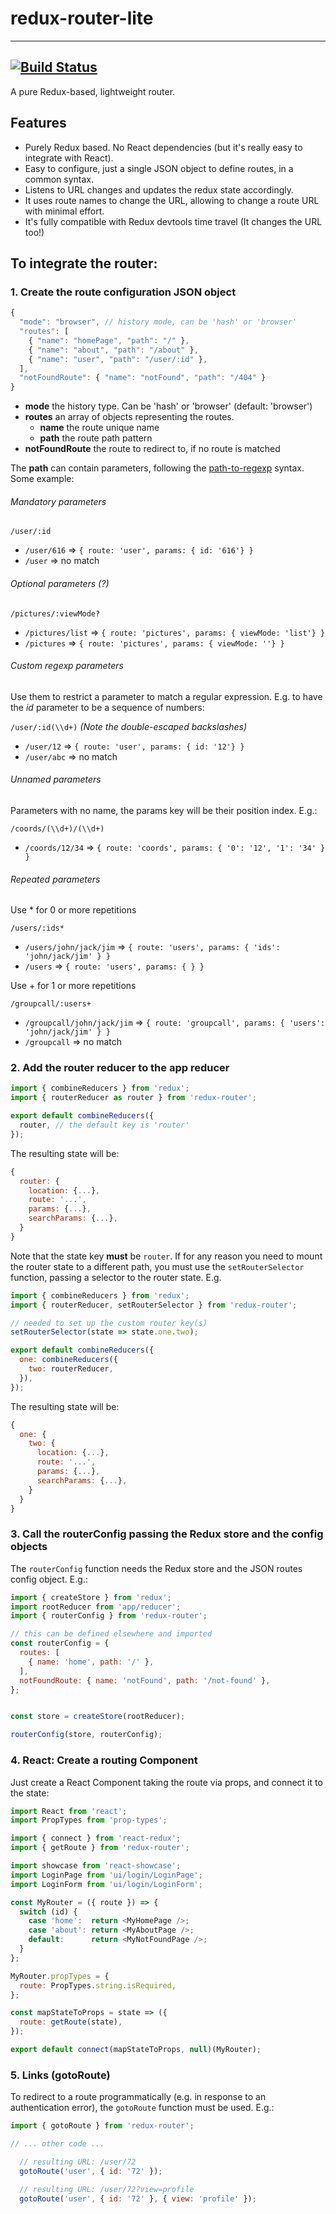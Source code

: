 # redux-router-lite
---
[![Build Status](https://travis-ci.org/alessioscalici/redux-router-lite.svg?branch=master)](https://travis-ci.org/alessioscalici/redux-router-lite)
---

A pure Redux-based, lightweight  router.


## Features
- Purely Redux based. No React dependencies (but it's really easy to integrate with React).
- Easy to configure, just a single JSON object to define routes, in a common syntax.
- Listens to URL changes and updates the redux state accordingly.
- It uses route names to change the URL, allowing to change a route URL with minimal effort.
- It's fully compatible with Redux devtools time travel (It changes the URL too!)

## To integrate the router:

### 1. Create the route configuration JSON object

```js
{
  "mode": "browser", // history mode, can be 'hash' or 'browser'
  "routes": [
    { "name": "homePage", "path": "/" },
    { "name": "about", "path": "/about" },
    { "name": "user", "path": "/user/:id" },
  ],
  "notFoundRoute": { "name": "notFound", "path": "/404" }
}
```
- **mode** the history type. Can be 'hash' or 'browser' (default: 'browser')
- **routes** an array of objects representing the routes.
  - **name** the route unique name
  - **path** the route path pattern
- **notFoundRoute** the route to redirect to, if no route is matched

The **path** can contain parameters, following the [path-to-regexp](https://github.com/pillarjs/path-to-regexp) syntax. Some example:

###### Mandatory parameters

`/user/:id`
  - `/user/616` ⇒ `{ route: 'user', params: { id: '616'} }`
  - `/user` ⇒ no match

###### Optional parameters (?)

`/pictures/:viewMode?`
  - `/pictures/list` ⇒ `{ route: 'pictures', params: { viewMode: 'list'} }`
  - `/pictures` ⇒ `{ route: 'pictures', params: { viewMode: ''} }`

###### Custom regexp parameters
Use them to restrict a parameter to match a regular expression. E.g. to have the _id_ parameter to be a sequence of numbers:

`/user/:id(\\d+)` _(Note the double-escaped backslashes)_
  - `/user/12` ⇒ `{ route: 'user', params: { id: '12'} }`
  - `/user/abc` ⇒ no match

###### Unnamed parameters
Parameters with no name, the params key will be their position index. E.g.:

`/coords/(\\d+)/(\\d+)`
  - `/coords/12/34` ⇒ `{ route: 'coords', params: { '0': '12', '1': '34' } }`

###### Repeated parameters

Use * for 0 or more repetitions

`/users/:ids*`
  - `/users/john/jack/jim` ⇒ `{ route: 'users', params: { 'ids': 'john/jack/jim' } }`
  - `/users` ⇒ `{ route: 'users', params: { } }`


Use + for 1 or more repetitions

`/groupcall/:users+`
  - `/groupcall/john/jack/jim` ⇒ `{ route: 'groupcall', params: { 'users': 'john/jack/jim' } }`
  - `/groupcall` ⇒ no match


### 2. Add the router reducer to the app reducer

```js
import { combineReducers } from 'redux';
import { routerReducer as router } from 'redux-router';

export default combineReducers({
  router, // the default key is 'router'
});
```

The resulting state will be:

```js
{
  router: {
    location: {...},
    route: '...',
    params: {...},
    searchParams: {...},
  }
}
```

Note that the state key **must** be `router`. If for any reason you need to mount the router
state to a different path, you must use the `setRouterSelector` function, passing a selector
to the router state. E.g.

```js
import { combineReducers } from 'redux';
import { routerReducer, setRouterSelector } from 'redux-router';

// needed to set up the custom router key(s)
setRouterSelector(state => state.one.two);

export default combineReducers({
  one: combineReducers({
    two: routerReducer,
  }),
});
```

The resulting state will be:

```js
{
  one: {
    two: {
      location: {...},
      route: '...',
      params: {...},
      searchParams: {...},
    }
  }
}
```

### 3. Call the routerConfig passing the Redux store and the config objects

The `routerConfig` function needs the Redux store and the JSON routes config object. E.g.:

```js
import { createStore } from 'redux';
import rootReducer from 'app/reducer';
import { routerConfig } from 'redux-router';

// this can be defined elsewhere and imported
const routerConfig = {
  routes: [
    { name: 'home', path: '/' },
  ],
  notFoundRoute: { name: 'notFound', path: '/not-found' },
};


const store = createStore(rootReducer);

routerConfig(store, routerConfig);

```

### 4. React: Create a routing Component

Just create a React Component taking the route via props, and connect it to the state:

```js
import React from 'react';
import PropTypes from 'prop-types';

import { connect } from 'react-redux';
import { getRoute } from 'redux-router';

import showcase from 'react-showcase';
import LoginPage from 'ui/login/LoginPage';
import LoginForm from 'ui/login/LoginForm';

const MyRouter = ({ route }) => {
  switch (id) {
    case 'home':  return <MyHomePage />;
    case 'about': return <MyAboutPage />;
    default:      return <MyNotFoundPage />;
  }
};

MyRouter.propTypes = {
  route: PropTypes.string.isRequired,
};

const mapStateToProps = state => ({
  route: getRoute(state),
});

export default connect(mapStateToProps, null)(MyRouter);
```

### 5. Links (gotoRoute)


To redirect to a route programmatically (e.g. in response to an authentication error), the
`gotoRoute` function must be used. E.g.:


```js
import { gotoRoute } from 'redux-router';

// ... other code ...

  // resulting URL: /user/72
  gotoRoute('user', { id: '72' });

  // resulting URL: /user/72?view=profile
  gotoRoute('user', { id: '72' }, { view: 'profile' });
```
